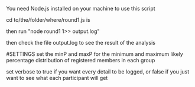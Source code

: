 You need Node.js installed on your machine to use this script

cd to/the/folder/where/round1.js is

then run "node round1 1>> output.log"

then check the file output.log to see the result of the analysis

#SETTINGS
set the minP and maxP for the minimum and maximum likely percentage distribution of registered members in each group

set verbose to true if you want every detail to be logged, or false if you just want to see what each participant will get
